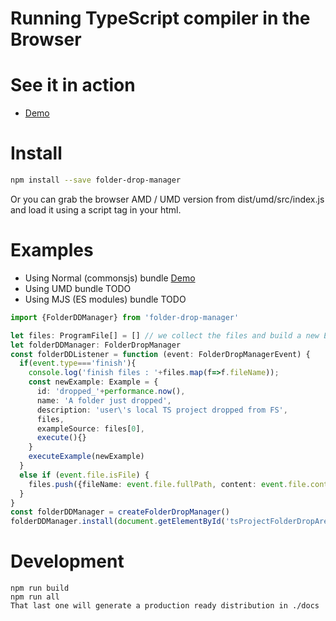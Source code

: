 # Running TypeScript compiler in the Browser

# See it in action

 * [Demo](https://cancerberosgx.github.io/folder-drop-manager/)

# Install

```sh
npm install --save folder-drop-manager
```

Or you can grab the browser AMD / UMD version from dist/umd/src/index.js and load it using a script tag in your html. 

# Examples

 * Using Normal (commonsjs) bundle [Demo](https://cancerberosgx.github.io/folder-drop-manager/)
 * Using UMD bundle  TODO
 * Using MJS (ES modules) bundle  TODO


```typescript 
import {FolderDDManager} from 'folder-drop-manager'

let files: ProgramFile[] = [] // we collect the files and build a new Example (TODO do it better)
let folderDDManager: FolderDropManager
const folderDDListener = function (event: FolderDropManagerEvent) {
  if(event.type==='finish'){
    console.log('finish files : '+files.map(f=>f.fileName));
    const newExample: Example = {
      id: 'dropped_'+performance.now(),
      name: 'A folder just dropped',
      description: 'user\'s local TS project dropped from FS',
      files, 
      exampleSource: files[0],
      execute(){}
    }
    executeExample(newExample)
  }
  else if (event.file.isFile) {
    files.push({fileName: event.file.fullPath, content: event.file.content})
  }
}
const folderDDManager = createFolderDropManager()
folderDDManager.install(document.getElementById('tsProjectFolderDropArea'), folderDDListener)
```

# Development

```
npm run build
npm run all 
That last one will generate a production ready distribution in ./docs
```

